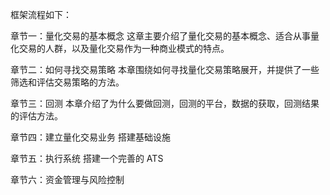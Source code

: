 框架流程如下：

章节一：量化交易的基本概念
这章主要介绍了量化交易的基本概念、适合从事量化交易的人群，以及量化交易作为一种商业模式的特点。

章节二：如何寻找交易策略
本章围绕如何寻找量化交易策略展开，并提供了一些筛选和评估交易策略的方法。

章节三：回测
本章介绍了为什么要做回测，回测的平台，数据的获取，回测结果的评估方法。

章节四：建立量化交易业务
搭建基础设施

章节五：执行系统
搭建一个完善的 ATS

章节六：资金管理与风险控制
